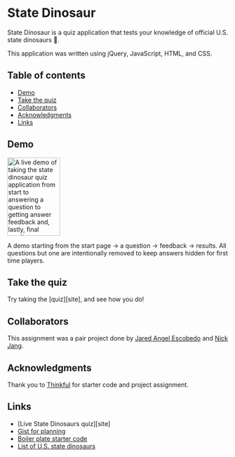 # State Dinosaur

State Dinosaur is a quiz application that tests your knowledge of 
official U.S. state dinosaurs :sauropod:. 

This application was written using jQuery, JavaScript, HTML, and CSS.

## Table of contents

- [Demo](#demo)
- [Take the quiz](#take-the-quiz)
- [Collaborators](#collaborators)
- [Acknowledgments](#acknowledgments)
- [Links](#links)

## Demo

<img src="live demo----replace" align="center"
     alt="A live demo of taking the state dinosaur quiz application from start to answering a question to getting answer feedback and, lastly, final results." width="120" height="178">

A demo starting from the start page → a question → feedback → results.
All questions but one are intentionally removed to keep answers hidden
for first time players.

## Take the quiz

Try taking the [quiz][site], and see how you do!

## Collaborators

This assignment was a pair project done by [Jared Angel Escobedo](https://github.com/JaredAngel) and [Nick Jang](https://github.com/nickjang).

## Acknowledgments

Thank you to [Thinkful](https://thinkful.com/) for starter code and project assignment.

## Links

* [Live State Dinosaurs quiz][site]
* [Gist for planning](https://gist.github.com/nickjang/c4dd9105c45827e865e2ac7ae4a9402d)
* [Boiler plate starter code](https://github.com/thinkful-ei-shark/quiz-app-boilerplate)
* [List of U.S. state dinosaurs](https://en.wikipedia.org/wiki/List_of_U.S._state_dinosaurs)